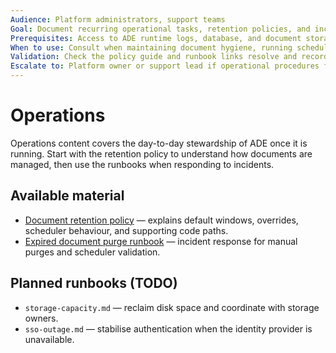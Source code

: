 ```yaml
---
Audience: Platform administrators, support teams
Goal: Document recurring operational tasks, retention policies, and incident response entry points for ADE.
Prerequisites: Access to ADE runtime logs, database, and document storage along with admin credentials.
When to use: Consult when maintaining document hygiene, running scheduled maintenance, or responding to operational alerts.
Validation: Check the policy guide and runbook links resolve and record TODO placeholders for upcoming runbooks.
Escalate to: Platform owner or support lead if operational procedures fall out of sync with production behaviour.
---
```


# Operations

Operations content covers the day-to-day stewardship of ADE once it is running. Start with the retention policy to understand how documents are managed, then use the runbooks when responding to incidents.

## Available material

- [Document retention policy](./document-retention.md) — explains default windows, overrides, scheduler behaviour, and supporting code paths.
- [Expired document purge runbook](./runbooks/expired-document-purge.md) — incident response for manual purges and scheduler validation.

## Planned runbooks (TODO)

- `storage-capacity.md` — reclaim disk space and coordinate with storage owners.
- `sso-outage.md` — stabilise authentication when the identity provider is unavailable.

